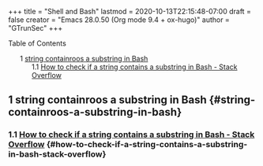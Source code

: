 +++
title = "Shell and Bash"
lastmod = 2020-10-13T22:15:48-07:00
draft = false
creator = "Emacs 28.0.50 (Org mode 9.4 + ox-hugo)"
author = "GTrunSec"
+++

<style>
  .ox-hugo-toc ul {
    list-style: none;
  }
</style>
<div class="ox-hugo-toc toc">
<div></div>

<div class="heading">Table of Contents</div>

- <span class="section-num">1</span> [string containroos a substring in Bash](#string-containroos-a-substring-in-bash)
    - <span class="section-num">1.1</span> [How to check if a string contains a substring in Bash - Stack Overflow](#how-to-check-if-a-string-contains-a-substring-in-bash-stack-overflow)

</div>
<!--endtoc-->



## <span class="section-num">1</span> string containroos a substring in Bash {#string-containroos-a-substring-in-bash}


### <span class="section-num">1.1</span> [How to check if a string contains a substring in Bash - Stack Overflow](https://stackoverflow.com/questions/229551/how-to-check-if-a-string-contains-a-substring-in-bash) {#how-to-check-if-a-string-contains-a-substring-in-bash-stack-overflow}
